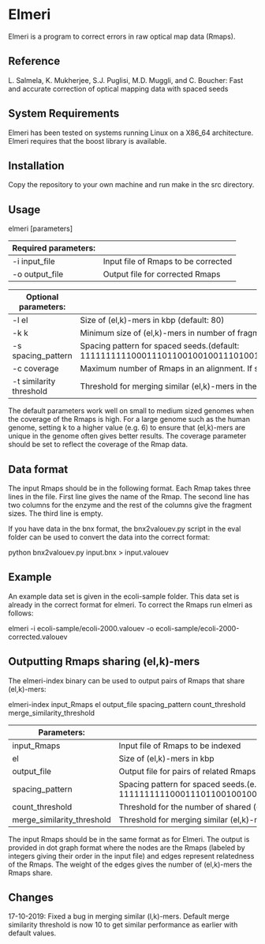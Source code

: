 # Elmeri

Elmeri is a program to correct errors in raw optical map data (Rmaps).

## Reference

L. Salmela, K. Mukherjee, S.J. Puglisi, M.D. Muggli, and C. Boucher:
Fast and accurate correction of optical mapping data with spaced seeds

## System Requirements

Elmeri has been tested on systems running Linux on a X86_64 architecture. Elmeri requires that the boost library is available.

## Installation

Copy the repository to your own machine and run make in the src directory.

## Usage

elmeri [parameters]

| Required parameters: |  |
| --- | --- |
| -i input_file     | Input file of Rmaps to be corrected |
| -o output_file    | Output file for corrected Rmaps |

| Optional parameters: |   |
| --- | --- |
| -l el            | Size of (el,k)-mers in kbp (default: 80) |
| -k k              | Minimum size of (el,k)-mers in number of fragments (default: 5) |
| -s spacing_pattern | Spacing pattern for spaced seeds.(default: 11111111110001110110010010011101001110001010010100001010011000010111100000001100) |
| -c coverage         | Maximum number of Rmaps in an alignment. If set to > 64, will be reset to 64. (default: 64) |
| -t similarity threshold | Threshold for merging similar (el,k)-mers in the index. (default: 10) |

The default parameters work well on small to medium sized genomes when
the coverage of the Rmaps is high. For a large genome such as the
human genome, setting k to a higher value (e.g. 6) to ensure that
(el,k)-mers are unique in the genome often gives better results. The
coverage parameter should be set to reflect the coverage of the Rmap
data.

## Data format

The input Rmaps should be in the following format. Each Rmap takes
three lines in the file. First line gives the name of the Rmap. The
second line has two columns for the enzyme and the rest of the columns
give the fragment sizes. The third line is empty.

If you have data in the bnx format, the bnx2valouev.py script in the
eval folder can be used to convert the data into the correct format:

python bnx2valouev.py input.bnx > input.valouev

## Example

An example data set is given in the ecoli-sample folder. This data set
is already in the correct format for elmeri. To correct the Rmaps run
elmeri as follows:

elmeri -i ecoli-sample/ecoli-2000.valouev -o ecoli-sample/ecoli-2000-corrected.valouev

## Outputting Rmaps sharing (el,k)-mers

The elmeri-index binary can be used to output pairs of Rmaps that
share (el,k)-mers:

elmeri-index input_Rmaps el output_file spacing_pattern count_threshold merge_similarity_threshold

| Parameters: |  |
| --- | --- |
| input_Rmaps     | Input file of Rmaps to be indexed |
| el             | Size of (el,k)-mers in kbp |
| output_file     | Output file for pairs of related Rmaps |
| spacing_pattern | Spacing pattern for spaced seeds.(e.g. 11111111110001110110010010011101001110001010010100001010011000010111100000001100) |
| count_threshold | Threshold for the number of shared (el,k)-mers two Rmaps have to share to be considered related. |
| merge_similarity_threshold | Threshold for merging similar (el,k)-mers in the index. |

The input Rmaps should be in the same format as for Elmeri. The output
is provided in dot graph format where the nodes are the Rmaps (labeled
by integers giving their order in the input file) and edges represent
relatedness of the Rmaps. The weight of the edges gives the number of
(el,k)-mers the Rmaps share.

## Changes

17-10-2019: Fixed a bug in merging similar (l,k)-mers. Default merge similarity threshold is now 10 to get similar performance as earlier with default values.
